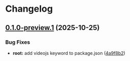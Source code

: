 # Changelog

## [0.1.0-preview.1](https://github.com/muxinc/vjs-10-monorepo/compare/@videojs/icons@0.1.0-preview.0...@videojs/icons@0.1.0-preview.1) (2025-10-25)


### Bug Fixes

* **root:** add videojs keyword to package.json ([4a9f8b2](https://github.com/muxinc/vjs-10-monorepo/commit/4a9f8b2ad6fb27b463dcfe8d1a5fd883c9fa21d1))
